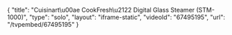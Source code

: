 {
    "title": "Cuisinart\u00ae CookFresh\u2122 Digital Glass Steamer (STM-1000)",
    "type": "solo",
    "layout": "iframe-static",
    "videoId": "67495195",
    "url": "\/tvpembed\/67495195"
}